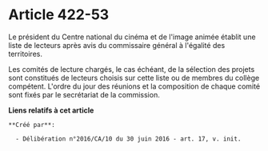 # Article 422-53

Le président du Centre national du cinéma et de l'image animée établit une liste de lecteurs après avis du commissaire
général à l'égalité des territoires.

Les comités de lecture chargés, le cas échéant, de la sélection des projets sont constitués de lecteurs choisis sur cette
liste ou de membres du collège compétent. L'ordre du jour des réunions et la composition de chaque comité sont fixés par le
secrétariat de la commission.

**Liens relatifs à cet article**

	**Créé par**:

	  - Délibération n°2016/CA/10 du 30 juin 2016 - art. 17, v. init.
